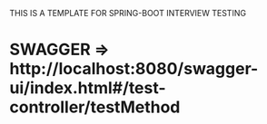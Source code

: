 THIS IS A TEMPLATE FOR SPRING-BOOT INTERVIEW TESTING

 # SWAGGER  => http://localhost:8080/swagger-ui/index.html#/test-controller/testMethod